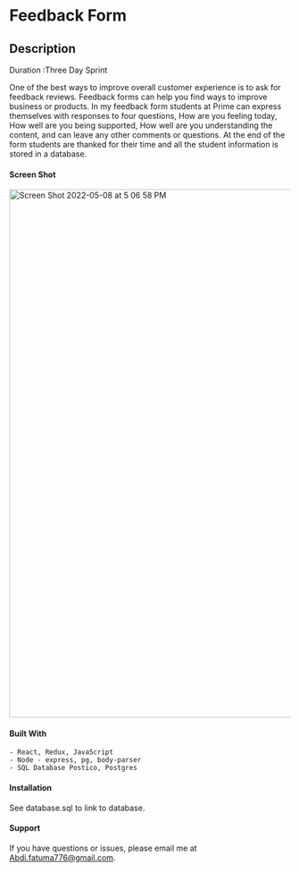 # Feedback Form



## Description
Duration :Three Day Sprint

One of the best ways to improve overall customer experience is to ask for feedback reviews. Feedback forms can help you find ways to improve business or products. In my feedback form students at Prime can express themselves with responses to four questions, How are you feeling today, How well are you being supported, How well are you understanding the content, and can leave any other comments or questions. At the end of the form students are thanked for their time and all the student information is stored in a database. 


#### Screen Shot



<img width="945" alt="Screen Shot 2022-05-08 at 5 06 58 PM" src="https://user-images.githubusercontent.com/93444274/167317695-707d3234-5bf5-471b-bf68-9ffc2bc1927e.png">


#### Built With
    - React, Redux, JavaScript
    - Node - express, pg, body-parser
    - SQL Database Postico, Postgres

#### Installation
See database.sql to link to database.


#### Support
If you have questions or issues, please email me at Abdi.fatuma776@gmail.com.
